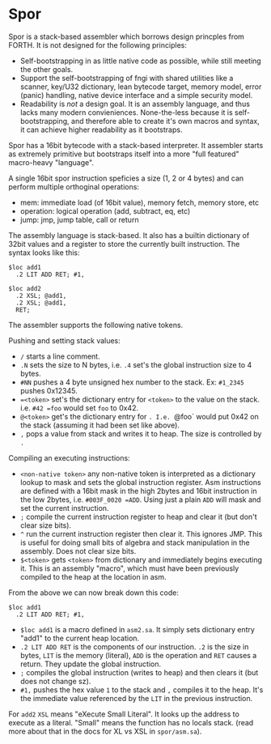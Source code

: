 # Spor

Spor is a stack-based assembler which borrows design princples from FORTH. It
is not designed for the following principles:
- Self-bootstrapping in as little native code as possible, while still meeting
  the other goals.
- Support the self-bootstrapping of fngi with shared utilities like a scanner,
  key/U32 dictionary, lean bytecode target, memory model, error (panic)
  handling, native device interface and a simple security model.
- Readability is _not_ a design goal. It is an assembly language, and thus lacks
  many modern convieniences. None-the-less because it is self-bootstrapping,
  and therefore able to create it's own macros and syntax, it can achieve higher
  readability as it bootstraps.

Spor has a 16bit bytecode with a stack-based interpreter. It assembler starts as
extremely primitive but bootstraps itself into a more "full featured"
macro-heavy "language".

A single 16bit spor instruction speficies a size (1, 2 or 4 bytes) and can
perform multiple orthoginal operations:
- mem: immediate load (of 16bit value), memory fetch, memory store, etc
- operation: logical operation (add, subtract, eq, etc)
- jump: jmp, jump table, call or return

The assembly language is stack-based. It also has a builtin dictionary of 32bit
values and a register to store the currently built instruction. The syntax looks
like this:

```
$loc add1
  .2 LIT ADD RET; #1,

$loc add2
  .2 XSL; @add1,
  .2 XSL; @add1,
  RET;
```

The assembler supports the following native tokens.

Pushing and setting stack values:
- `/` starts a line comment.
- `.N` sets the size to N bytes, i.e. `.4` set's the global instruction size to
  4 bytes.
- `#NN` pushes a 4 byte unsigned hex number to the stack. Ex: `#1_2345` pushes 0x12345.
- `=<token>` set's the dictionary entry for `<token>` to the value on the stack.
  i.e. `#42 =foo` would set `foo` to 0x42.
- `@<token>` get's the dictionary entry for <token>`. I.e. `@foo` would put 0x42
  on the stack (assuming it had been set like above).
- `,` pops a value from stack and writes it to heap. The size is controlled by `.`

Compiling an executing instructions:
- `<non-native token>` any non-native token is interpreted as a dictionary
  lookup to mask and sets the global instruction register. Asm instructions are
  defined with a 16bit mask in the high 2bytes and 16bit instruction in the
  low 2bytes, i.e. `#003F_0020 =ADD`. Using just a plain `ADD` will mask and set
  the current instruction.
- `;` compile the current instruction register to heap and clear it (but don't
  clear size bits).
- `^` run the current instruction register then clear it. This ignores JMP. This
  is useful for doing small bits of algebra and stack manipulation in the
  assembly. Does not clear size bits.
- `$<token>` gets `<token>` from dictionary and immediately begins executing it.
  This is an assembly "macro", which must have been previously compiled to the
  heap at the location in asm.

From the above we can now break down this code:
```
$loc add1
  .2 LIT ADD RET; #1,
```

- `$loc add1` is a macro defined in `asm2.sa`. It simply sets dictionary entry
  "add1" to the current heap location.
- `.2 LIT ADD RET` is the components of our instruction. `.2` is the size in
  bytes, `LIT` is the memory (literal), `ADD` is the operation and `RET` causes
  a return. They update the global instruction.
- `;` compiles the global instruction (writes to heap) and then clears it (but
  does not change sz).
- `#1,` pushes the hex value `1` to the stack and `,` compiles it to the heap.
  It's the immediate value referenced by the `LIT` in the previous instruction.

For `add2` `XSL` means "eXecute Small Literal". It looks up the address to
execute as a literal. "Small" means the function has no locals stack. (read more
about that in the docs for XL vs XSL in `spor/asm.sa`).

